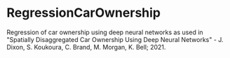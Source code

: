 # RegressionCarOwnership
Regression of car ownership using deep neural networks as used in "Spatially Disaggregated Car Ownership Using Deep Neural Networks" - J. Dixon, S. Koukoura, C. Brand, M. Morgan, K. Bell; 2021.
